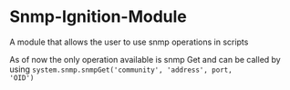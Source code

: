 # Snmp-Ignition-Module
A module that allows the user to use snmp operations in scripts


As of now the only operation available is snmp Get and can be called by using <code>system.snmp.snmpGet('community', 'address', port, 'OID')</code>
